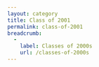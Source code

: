 ```yaml
---
layout: category
title: Class of 2001
permalink: class-of-2001
breadcrumb:
  -
    label: Classes of 2000s
    url: /classes-of-2000s
---
```

